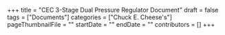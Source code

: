 +++
title = "CEC 3-Stage Dual Pressure Regulator Document"
draft = false
tags = ["Documents"]
categories = ["Chuck E. Cheese's"]
pageThumbnailFile = ""
startDate = ""
endDate = ""
contributors = []
+++
